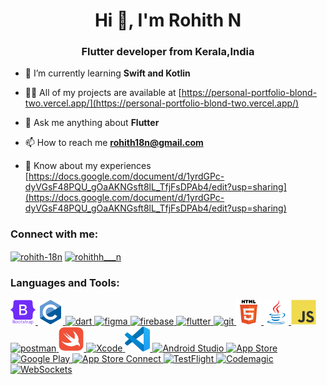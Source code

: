 <h1 align="center">Hi 👋, I'm Rohith N</h1>
<h3 align="center">Flutter developer from Kerala,India</h3>

- 🌱 I’m currently learning **Swift and Kotlin**

- 👨‍💻 All of my projects are available at [https://personal-portfolio-blond-two.vercel.app/](https://personal-portfolio-blond-two.vercel.app/)

- 💬 Ask me anything about **Flutter**

- 📫 How to reach me **rohith18n@gmail.com**

- 📄 Know about my experiences [https://docs.google.com/document/d/1yrdGPc-dyVGsF48PQU_gOaAKNGsft8lL_TfjFsDPAb4/edit?usp=sharing](https://docs.google.com/document/d/1yrdGPc-dyVGsF48PQU_gOaAKNGsft8lL_TfjFsDPAb4/edit?usp=sharing)

<h3 align="left">Connect with me:</h3>
<p align="left">
<a href="https://linkedin.com/in/rohith-18n" target="blank"><img align="center" src="https://raw.githubusercontent.com/rahuldkjain/github-profile-readme-generator/master/src/images/icons/Social/linked-in-alt.svg" alt="rohith-18n" height="30" width="40" /></a>
<a href="https://instagram.com/rohithh___n" target="blank"><img align="center" src="https://raw.githubusercontent.com/rahuldkjain/github-profile-readme-generator/master/src/images/icons/Social/instagram.svg" alt="rohithh___n" height="30" width="40" /></a>
</p>

<h3 align="left">Languages and Tools:</h3>
<p align="left"> <a href="https://getbootstrap.com" target="_blank" rel="noreferrer"> <img src="https://raw.githubusercontent.com/devicons/devicon/master/icons/bootstrap/bootstrap-plain-wordmark.svg" alt="bootstrap" width="40" height="40"/> </a> <a href="https://www.cprogramming.com/" target="_blank" rel="noreferrer"> <img src="https://raw.githubusercontent.com/devicons/devicon/master/icons/c/c-original.svg" alt="c" width="40" height="40"/> </a> <a href="https://dart.dev" target="_blank" rel="noreferrer"> <img src="https://www.vectorlogo.zone/logos/dartlang/dartlang-icon.svg" alt="dart" width="40" height="40"/> </a> <a href="https://www.figma.com/" target="_blank" rel="noreferrer"> <img src="https://www.vectorlogo.zone/logos/figma/figma-icon.svg" alt="figma" width="40" height="40"/> </a> <a href="https://firebase.google.com/" target="_blank" rel="noreferrer"> <img src="https://www.vectorlogo.zone/logos/firebase/firebase-icon.svg" alt="firebase" width="40" height="40"/> </a> <a href="https://flutter.dev" target="_blank" rel="noreferrer"> <img src="https://www.vectorlogo.zone/logos/flutterio/flutterio-icon.svg" alt="flutter" width="40" height="40"/> </a> <a href="https://git-scm.com/" target="_blank" rel="noreferrer"> <img src="https://www.vectorlogo.zone/logos/git-scm/git-scm-icon.svg" alt="git" width="40" height="40"/> </a> <a href="https://www.w3.org/html/" target="_blank" rel="noreferrer"> <img src="https://raw.githubusercontent.com/devicons/devicon/master/icons/html5/html5-original-wordmark.svg" alt="html5" width="40" height="40"/> </a> <a href="https://www.java.com" target="_blank" rel="noreferrer"> <img src="https://raw.githubusercontent.com/devicons/devicon/master/icons/java/java-original.svg" alt="java" width="40" height="40"/> </a> <a href="https://developer.mozilla.org/en-US/docs/Web/JavaScript" target="_blank" rel="noreferrer"> <img src="https://raw.githubusercontent.com/devicons/devicon/master/icons/javascript/javascript-original.svg" alt="javascript" width="40" height="40"/> </a> <a href="https://postman.com" target="_blank" rel="noreferrer"> <img src="https://www.vectorlogo.zone/logos/getpostman/getpostman-icon.svg" alt="postman" width="40" height="40"/> </a> <a href="https://developer.apple.com/swift/" target="_blank" rel="noreferrer"> <img src="https://raw.githubusercontent.com/devicons/devicon/master/icons/swift/swift-original.svg" alt="swift" width="40" height="40"/> </a> <a href="https://developer.apple.com/xcode/" target="_blank" rel="noreferrer">
    <img src="https://upload.wikimedia.org/wikipedia/commons/1/1e/Xcode_Icon.png" alt="Xcode" width="40" height="40"/>
  </a>
  <a href="https://code.visualstudio.com/" target="_blank" rel="noreferrer">
    <img src="https://raw.githubusercontent.com/devicons/devicon/master/icons/vscode/vscode-original.svg" alt="VS Code" width="40" height="40"/>
  </a>
  <a href="https://developer.android.com/studio" target="_blank" rel="noreferrer">
    <img src="https://upload.wikimedia.org/wikipedia/commons/5/5e/Android_Studio_Icon_3.6.svg" alt="Android Studio" width="40" height="40"/>
  </a>
  <a href="https://apps.apple.com/" target="_blank" rel="noreferrer">
    <img src="https://upload.wikimedia.org/wikipedia/commons/6/67/App_Store_%28iOS%29.svg" alt="App Store" width="40" height="40"/>
  </a>
  <a href="https://play.google.com/store" target="_blank" rel="noreferrer">
    <img src="https://upload.wikimedia.org/wikipedia/commons/7/78/Google_Play_Store_badge_EN.svg" alt="Google Play" width="100"/>
  </a>
  <a href="https://appstoreconnect.apple.com/" target="_blank" rel="noreferrer">
    <img src="https://upload.wikimedia.org/wikipedia/commons/1/13/Apple_Developer_Logo.png" alt="App Store Connect" width="40" height="40"/>
  </a>
  <a href="https://developer.apple.com/testflight/" target="_blank" rel="noreferrer">
    <img src="https://upload.wikimedia.org/wikipedia/commons/e/e3/TestFlight_Icon.png" alt="TestFlight" width="40" height="40"/>
  </a>
  <a href="https://codemagic.io/" target="_blank" rel="noreferrer">
    <img src="https://avatars.githubusercontent.com/u/45124356?s=200&v=4" alt="Codemagic" width="40" height="40"/>
  </a>
  <a href="https://developer.mozilla.org/en-US/docs/Web/API/WebSockets_API" target="_blank" rel="noreferrer">
    <img src="https://img.icons8.com/ios-filled/50/null/websocket.png" alt="WebSockets" width="40" height="40"/>
  </a>
</p>


